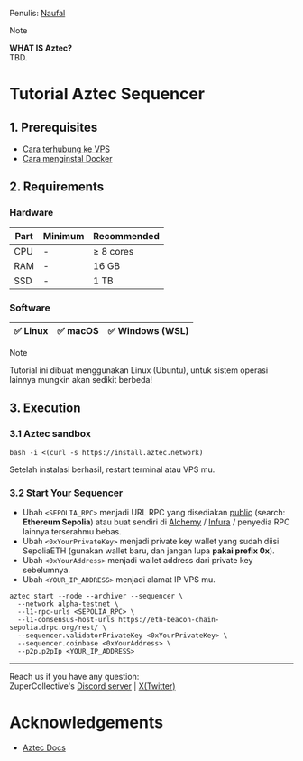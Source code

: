 Penulis: [Naufal](https://x.com/0xfal)

> [!NOTE]
> **WHAT IS Aztec?**\
> TBD.

# Tutorial Aztec Sequencer

## 1. Prerequisites

- [Cara terhubung ke VPS](https://github.com/ZuperHunt/Connect-to-VPS)
- [Cara menginstal Docker](https://github.com/zupercollective/Installing-Docker)

## 2. Requirements

### Hardware

| Part | Minimum | Recommended |
| ------------- | ------------- | ------------- |
| CPU | - | ≥ 8 cores |
| RAM | - | 16 GB |
| SSD | - | 1 TB |

### Software

| ✅ Linux | ✅ macOS | ✅ Windows (WSL) |
| ------------- | ------------- | ------------- |

> [!NOTE]
> Tutorial ini dibuat menggunakan Linux (Ubuntu), untuk sistem operasi lainnya mungkin akan sedikit berbeda!

## 3. Execution

### 3.1 Aztec sandbox

```
bash -i <(curl -s https://install.aztec.network)
```

Setelah instalasi berhasil, restart terminal atau VPS mu.

### 3.2 Start Your Sequencer

- Ubah `<SEPOLIA_RPC>` menjadi URL RPC yang disediakan [public](https://chainlist.org) (search: **Ethereum Sepolia**) atau buat sendiri di [Alchemy](https://dashboard.alchemy.com/chains/eth?network=ETH_SEPOLIA) / [Infura](https://www.infura.io) / penyedia RPC lainnya terserahmu bebas.
- Ubah `<0xYourPrivateKey>` menjadi private key wallet yang sudah diisi SepoliaETH (gunakan wallet baru, dan jangan lupa **pakai prefix 0x**).
- Ubah `<0xYourAddress>` menjadi wallet address dari private key sebelumnya.
- Ubah `<YOUR_IP_ADDRESS>` menjadi alamat IP VPS mu.

```
aztec start --node --archiver --sequencer \
  --network alpha-testnet \
  --l1-rpc-urls <SEPOLIA_RPC> \
  --l1-consensus-host-urls https://eth-beacon-chain-sepolia.drpc.org/rest/ \
  --sequencer.validatorPrivateKey <0xYourPrivateKey> \
  --sequencer.coinbase <0xYourAddress> \
  --p2p.p2pIp <YOUR_IP_ADDRESS>
```

---

Reach us if you have any question:\
ZuperCollective's [Discord server](https://discord.gg/ZuperCollective) | [X(Twitter)](https://twitter.com/ZuperCollective)

# Acknowledgements

* [Aztec Docs](https://docs.aztec.network/next/the_aztec_network/guides/run_nodes)
